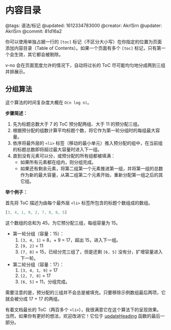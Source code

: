 # 内容目录

@tags: 语法/标记
@updated: 1612334783000
@creator: AkrISrn
@updater: AkrISrn
@commit: 81d16a2

你可以使用单独占据一行的 `[toc]` 标记（不区分大小写）在你指定的位置为页面添加内容目录（Table of Contents）。如果一个页面有多个 `[toc]` 标记，只有第一个会生效，其它都会被剔除。

v-no 会在页面宽度允许的情况下，自动将过长的 ToC 尽可能均匀地分成两到三组并排展示。

## 分组算法

这个算法的时间复杂度大概在 `O(n log n)`。

**步骤简述：**

1. 先为标题总数大于 7 的 ToC 预分配两组、大于 11 的预分配三组。
1. 根据预分配的组数计算平均标题个数，将它作为第一轮分组时的每组最大容量。
1. 依序将最外层的 `<li>` 标签（移动的最小单元）推入预分配的组中，在当前组的标题总数即将超过最大容量时进入下一组。
1. 直到没有元素可以分，或预分配的所有组都被填满：
    - 如果所有元素都在组内，则分组完成。
    - 如果还有剩余元素，将第二组第一个元素推进第一组，并将第一组的总数作为新的最大容量，从第二组第二个元素开始，重新分配第一组之后的其它组。

**举个例子：**

首先将 ToC 描述为由每个最外层 `<li>` 标签所包含的标题个数组成的数组。

```js
[3, 4, 1, 9, 2, 7, 8, 6, 5]
```

这个数组的总和为 45，为它预分配三组，每组容量为 15。

- 第一轮分组（容量：15）：
    1. `[3, 4, 1]` = 8，+ 9 = 17，超出 15，进入下一组。
    1. `[9, 2]` = 11
    1. `[7, 8]` = 15，已经分完三组了，但是还剩 `[6, 5]` 没有分，扩增容量进入下一轮。
- 第二轮分组（容量：17）：
    1. `[3, 4, 1, 9]` = 17
    1. `[2, 7, 8]` = 17
    1. `[6, 5]` = 11，分组完成。

需要注意的是，预分配的三组并不会总是被填充。只要移除示例数组最后两项，它就会被分成 17 + 17 的两组。

[](/zh/api/index.md "#") 有着文档最长的 ToC（两百多个 `<li>`），我很满意它在这个算法下的呈现效果。当然，如果你有更好的想法，欢迎改进它！它位于 [updateHeading](https://github.com/akrisrn/v-no/blob/master/src/ts/async/update.ts) 函数的最后一部分。
